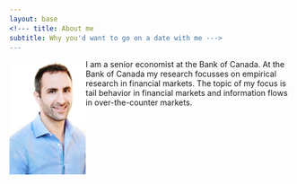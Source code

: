 ```yaml
---
layout: base
<!--- title: About me 
subtitle: Why you'd want to go on a date with me --->
---
```

<img style="float: left;" src="./Files/Pictures/PortraitComp.jpg" width="136" height="205" align="left">
I am a senior economist at the Bank of Canada. At the Bank of Canada my research focusses on empirical research in financial markets. The topic of my focus is tail behavior in financial markets and information flows in over-the-counter markets.

